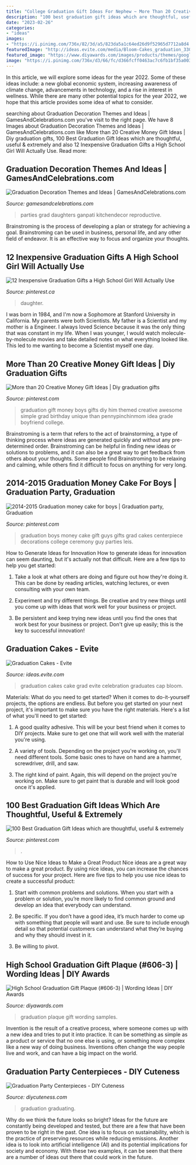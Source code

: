 ```yaml
---
title: "College Graduation Gift Ideas For Nephew ~ More Than 20 Creative Money Gift Ideas"
description: "100 best graduation gift ideas which are thoughtful, useful &amp; extremely"
date: "2023-02-26"
categories:
- "ideas"
images:
- "https://i.pinimg.com/736x/82/3d/a5/823da5a1c64ed26d9f52965d7712a8d4.jpg"
featuredImage: "http://ideas.evite.com/media/Bloom-Cakes_graduation_330.jpg"
featured_image: "https://www.diyawards.com/images/products/themes/google_ad.white/650-sample-detail-congrat-gift-for-graduation-1350.jpg"
image: "https://i.pinimg.com/736x/d3/66/fc/d366fcff0463ac7c6fb1bf35a003f559--diy-graduation-gift-ideas-graduate-gift-ideas.jpg"
---
```



In this article, we will explore some ideas for the year 2022. Some of these ideas include: a new global economic system, increasing awareness of climate change, advancements in technology, and a rise in interest in wellness. While there are many other potential topics for the year 2022, we hope that this article provides some idea of what to consider.

	

		
searching about Graduation Decoration Themes and Ideas | GamesAndCelebrations.com you've visit to the right page. We have 8 Images about Graduation Decoration Themes and Ideas | GamesAndCelebrations.com like More than 20 Creative Money Gift Ideas | Diy graduation gifts, 100 Best Graduation Gift Ideas which are thoughtful, useful &amp; extremely and also 12 Inexpensive Graduation Gifts a High School Girl Will Actually Use. Read more:
		
    
## Graduation Decoration Themes And Ideas | GamesAndCelebrations.com

<img loading=lazy src="https://www.gamesandcelebrations.com/wp-content/uploads/2017/03/Graduation-Decorations.jpg" onerror="this.onerror=null;this.src='https://tse1.mm.bing.net/th?id=OIP.IfYv3gnFRV0aDjTg9V_IkgHaFj&amp;pid=15.1';" alt="Graduation Decoration Themes and Ideas | GamesAndCelebrations.com">

_Source: gamesandcelebrations.com_

>parties grad daughters ganpati kitchendecor reproductive. 

	

Brainstroming is the process of developing a plan or strategy for achieving a goal. Brainstroming can be used in business, personal life, and any other field of endeavor. It is an effective way to focus and organize your thoughts.

    
## 12 Inexpensive Graduation Gifts A High School Girl Will Actually Use

<img loading=lazy src="https://i.pinimg.com/736x/82/3d/a5/823da5a1c64ed26d9f52965d7712a8d4.jpg" onerror="this.onerror=null;this.src='https://tse1.mm.bing.net/th?id=OIP.4PQ01ivOLiVFAAtf7YMKhwHaPH&amp;pid=15.1';" alt="12 Inexpensive Graduation Gifts a High School Girl Will Actually Use">

_Source: pinterest.ca_

>daughter. 

	

I was born in 1984, and I'm now a Sophomore at Stanford University in California. My parents were both Scientists. My father is a Scientist and my mother is a Engineer. I always loved Science because it was the only thing that was constant in my life. When I was younger, I would watch molecule-by-molecule movies and take detailed notes on what everything looked like. This led to me wanting to become a Scientist myself one day.

    
## More Than 20 Creative Money Gift Ideas | Diy Graduation Gifts

<img loading=lazy src="https://i.pinimg.com/736x/d3/66/fc/d366fcff0463ac7c6fb1bf35a003f559--diy-graduation-gift-ideas-graduate-gift-ideas.jpg" onerror="this.onerror=null;this.src='https://tse3.mm.bing.net/th?id=OIP.fHeKsVxZ_ZSCHxWuczhcLgHaN4&amp;pid=15.1';" alt="More than 20 Creative Money Gift Ideas | Diy graduation gifts">

_Source: pinterest.com_

>graduation gift money boys gifts diy him themed creative awesome simple grad birthday unique than pennypinchinmom idea grade boyfriend college. 

	

Brainstroming is a term that refers to the act of brainstorming, a type of thinking process where ideas are generated quickly and without any pre-determined order. Brainstroming can be helpful in finding new ideas or solutions to problems, and it can also be a great way to get feedback from others about your thoughts. Some people find Brainstroming to be relaxing and calming, while others find it difficult to focus on anything for very long.

    
## 2014-2015 Graduation Money Cake For Boys | Graduation Party, Graduation

<img loading=lazy src="https://i.pinimg.com/736x/bd/e1/e6/bde1e65af433c1615c43397ca8d1615f--graduation-parties-money-gift-ideas-for-graduation.jpg" onerror="this.onerror=null;this.src='https://tse4.mm.bing.net/th?id=OIP.px-WsPIXisFd3_C9VSlVQwHaJ3&amp;pid=15.1';" alt="2014-2015 Graduation money cake for boys | Graduation party, Graduation">

_Source: pinterest.com_

>graduation boys money cake gift guys gifts grad cakes centerpiece decorations college ceremony guy parties leis. 

	

How to Generate Ideas for Innovation
How to generate ideas for innovation can seem daunting, but it's actually not that difficult. Here are a few tips to help you get started:
1. Take a look at what others are doing and figure out how they're doing it. This can be done by reading articles, watching lectures, or even consulting with your own team.

2. Experiment and try different things. Be creative and try new things until you come up with ideas that work well for your business or project.

3. Be persistent and keep trying new ideas until you find the ones that work best for your business or project. Don't give up easily; this is the key to successful innovation!

    
## Graduation Cakes - Evite

<img loading=lazy src="http://ideas.evite.com/media/Bloom-Cakes_graduation_330.jpg" onerror="this.onerror=null;this.src='https://tse1.mm.bing.net/th?id=OIP.t4pk0tOgsNz6adsVpo4YvAHaLO&amp;pid=15.1';" alt="Graduation Cakes - Evite">

_Source: ideas.evite.com_

>graduation cakes cake grad evite celebration graduates cap bloom. 

	

Materials: What do you need to get started?
When it comes to do-it-yourself projects, the options are endless. But before you get started on your next project, it's important to make sure you have the right materials. Here's a list of what you'll need to get started:
1. A good quality adhesive. This will be your best friend when it comes to DIY projects. Make sure to get one that will work well with the material you're using.

2. A variety of tools. Depending on the project you're working on, you'll need different tools. Some basic ones to have on hand are a hammer, screwdriver, drill, and saw.

3. The right kind of paint. Again, this will depend on the project you're working on. Make sure to get paint that is durable and will look good once it's applied.


    
## 100 Best Graduation Gift Ideas Which Are Thoughtful, Useful &amp; Extremely

<img loading=lazy src="https://i.pinimg.com/736x/81/eb/86/81eb86ff013fa1c7327ef490a343d25e.jpg" onerror="this.onerror=null;this.src='https://tse2.mm.bing.net/th?id=OIP.512nD1HgCaEp6dytxEMD3wAAAA&amp;pid=15.1';" alt="100 Best Graduation Gift Ideas which are thoughtful, useful &amp; extremely">

_Source: pinterest.com_

>. 

	

How to Use Nice Ideas to Make a Great Product
Nice ideas are a great way to make a great product. By using nice ideas, you can increase the chances of success for your project. Here are five tips to help you use nice ideas to create a successful product:
1. Start with common problems and solutions. When you start with a problem or solution, you’re more likely to find common ground and develop an idea that everybody can understand.

2. Be specific. If you don’t have a good idea, it’s much harder to come up with something that people will want and use. Be sure to include enough detail so that potential customers can understand what they’re buying and why they should invest in it.

3. Be willing to pivot.

    
## High School Graduation Gift Plaque (#606-3) | Wording Ideas | DIY Awards

<img loading=lazy src="https://www.diyawards.com/images/products/themes/google_ad.white/650-sample-detail-congrat-gift-for-graduation-1350.jpg" onerror="this.onerror=null;this.src='https://tse2.mm.bing.net/th?id=OIP.0Zwr2Q-71X360An89DgPEgHaHa&amp;pid=15.1';" alt="High School Graduation Gift Plaque (#606-3) | Wording Ideas | DIY Awards">

_Source: diyawards.com_

>graduation plaque gift wording samples. 

	

Invention is the result of a creative process, where someone comes up with a new idea and tries to put it into practice. It can be something as simple as a product or service that no one else is using, or something more complex like a new way of doing business. Inventions often change the way people live and work, and can have a big impact on the world.

    
## Graduation Party Centerpieces - DIY Cuteness

<img loading=lazy src="https://diycuteness.com/wp-content/uploads/2020/05/Graduation-Centerpieces-ideas.jpg" onerror="this.onerror=null;this.src='https://tse3.mm.bing.net/th?id=OIP.r8piCccXLFRnWnJg13j3TgHaNd&amp;pid=15.1';" alt="Graduation Party Centerpieces - DIY Cuteness">

_Source: diycuteness.com_

>graduation graduating. 

	

Why do we think the future looks so bright?
Ideas for the future are constantly being developed and tested, but there are a few that have been proven to be right in the past. One idea is to focus on sustainability, which is the practice of preserving resources while reducing emissions. Another idea is to look into artificial intelligence (AI) and its potential implications for society and economy. With these two examples, it can be seen that there are a number of ideas out there that could work in the future.

